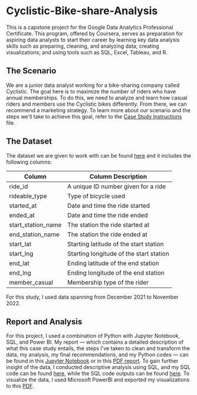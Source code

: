 # Cyclistic-Bike-share-Analysis
This is a capstone project for the Google Data Analytics Professional Certificate. This program, offered by Coursera, serves as preparation for aspiring data analysts to start their career by learning key data analysis skills such as preparing, cleaning, and analyzing data; creating visualizations; and using tools such as SQL, Excel, Tableau, and R.

## The Scenario
We are a junior data analyst working for a bike-sharing company called Cyclistic. The goal here is to maximize the number of riders who have annual memberships. To do this, we need to analyze and learn how casual riders and members use the Cyclistic bikes differently. From there, we can recommend a marketing strategy. To learn more about our scenario and the steps we'll take to achieve this goal, refer to the [Case Study Instructions](https://github.com/AaronChao4/Cyclistic-Bike-share-Analysis/blob/main/Case%20Study%20Instructions%20(Provided%20by%20Coursera).pdf) file.

## The Dataset
The dataset we are given to work with can be found [here](https://divvy-tripdata.s3.amazonaws.com/index.html) and it includes the following columns:

| Column  | Column Description |
| ------------- | ------------- |
| ride_id  | A unique ID number given for a ride |
| rideable_type  | Type of bicycle used |
| started_at | Date and time the ride started |
| ended_at | Date and time the ride ended |
| start_station_name | The station the ride started at |
| end_station_name | The station the ride ended at |
| start_lat | Starting latitude of the start station |
| start_lng | Starting longitude of the start station |
| end_lat | Ending latitude of the end station |
| end_lng | Ending longitude of the end station |
| member_casual | Membership type of the rider |

For this study, I used data spanning from December 2021 to November 2022.

## Report and Analysis
For this project, I used a combination of Python with Jupyter Notebook, SQL, and Power BI. My report — which contains a detailed description of what this case study entails, the steps I've taken to clean and transform the data, my analysis, my final recommendations, and my Python codes — can be found in this [Jupyter Notebook](https://github.com/AaronChao4/Cyclistic-Bike-share-Analysis/blob/main/Report.ipynb) or in this [PDF report](https://github.com/AaronChao4/Cyclistic-Bike-share-Analysis/blob/main/Report.pdf). To gain further insight of the data, I conducted descriptive analysis using SQL, and my SQL code can be found [here](https://github.com/AaronChao4/Cyclistic-Bike-share-Analysis/blob/main/SQL_Code_Bikeshare.sql), while the SQL code outputs can be found [here](https://github.com/AaronChao4/Cyclistic-Bike-share-Analysis/blob/main/SQL_Code_Output.pdf). To visualize the data, I used Microsoft PowerBI and exported my visualizations to this [PDF](https://github.com/AaronChao4/Cyclistic-Bike-share-Analysis/blob/main/Visualization.pdf).
